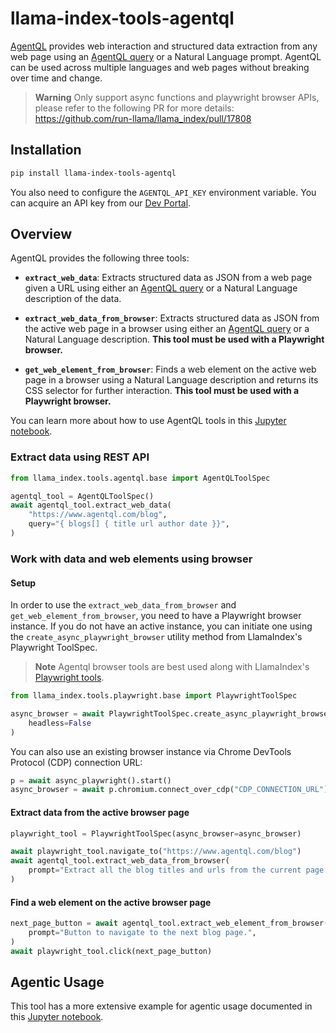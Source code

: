 # llama-index-tools-agentql

[AgentQL](https://www.agentql.com/) provides web interaction and structured data extraction from any web page using an [AgentQL query](https://docs.agentql.com/agentql-query) or a Natural Language prompt. AgentQL can be used across multiple languages and web pages without breaking over time and change.

> **Warning**
> Only support async functions and playwright browser APIs, please refer to the following PR for more details: https://github.com/run-llama/llama_index/pull/17808

## Installation

```bash
pip install llama-index-tools-agentql
```

You also need to configure the `AGENTQL_API_KEY` environment variable. You can acquire an API key from our [Dev Portal](https://dev.agentql.com).

## Overview

AgentQL provides the following three tools:

- **`extract_web_data`**: Extracts structured data as JSON from a web page given a URL using either an [AgentQL query](https://docs.agentql.com/agentql-query/query-intro) or a Natural Language description of the data.

- **`extract_web_data_from_browser`**: Extracts structured data as JSON from the active web page in a browser using either an [AgentQL query](https://docs.agentql.com/agentql-query/query-intro) or a Natural Language description. **This tool must be used with a Playwright browser.**

- **`get_web_element_from_browser`**: Finds a web element on the active web page in a browser using a Natural Language description and returns its CSS selector for further interaction. **This tool must be used with a Playwright browser.**

You can learn more about how to use AgentQL tools in this [Jupyter notebook](https://github.com/run-llama/llama_index/blob/main/llama-index-integrations/tools/llama-index-tools-agentql/examples/AgentQL_browser_agent.ipynb).

### Extract data using REST API

```python
from llama_index.tools.agentql.base import AgentQLToolSpec

agentql_tool = AgentQLToolSpec()
await agentql_tool.extract_web_data(
    "https://www.agentql.com/blog",
    query="{ blogs[] { title url author date }}",
)
```

### Work with data and web elements using browser

#### Setup

In order to use the `extract_web_data_from_browser` and `get_web_element_from_browser`, you need to have a Playwright browser instance. If you do not have an active instance, you can initiate one using the `create_async_playwright_browser` utility method from LlamaIndex's Playwright ToolSpec.

> **Note**
> Agentql browser tools are best used along with LlamaIndex's [Playwright tools](https://docs.llamaindex.ai/en/stable/api_reference/tools/playwright/).

```python
from llama_index.tools.playwright.base import PlaywrightToolSpec

async_browser = await PlaywrightToolSpec.create_async_playwright_browser(
    headless=False
)
```

You can also use an existing browser instance via Chrome DevTools Protocol (CDP) connection URL:

```python
p = await async_playwright().start()
async_browser = await p.chromium.connect_over_cdp("CDP_CONNECTION_URL")
```

#### Extract data from the active browser page

```python
playwright_tool = PlaywrightToolSpec(async_browser=async_browser)

await playwright_tool.navigate_to("https://www.agentql.com/blog")
await agentql_tool.extract_web_data_from_browser(
    prompt="Extract all the blog titles and urls from the current page.",
)
```

#### Find a web element on the active browser page

```python
next_page_button = await agentql_tool.extract_web_element_from_browser(
    prompt="Button to navigate to the next blog page.",
)
await playwright_tool.click(next_page_button)
```

## Agentic Usage

This tool has a more extensive example for agentic usage documented in this [Jupyter notebook](https://github.com/run-llama/llama_index/blob/main/llama-index-integrations/tools/llama-index-tools-agentql/examples/AgentQL_browser_agent.ipynb).
